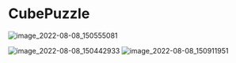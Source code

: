 # CubePuzzle 
![image_2022-08-08_150555081](https://user-images.githubusercontent.com/73290490/183414076-d63eea30-c909-4bb0-b342-6f81af629242.png)

![image_2022-08-08_150442933](https://user-images.githubusercontent.com/73290490/183413889-364ef05a-9f86-4a4e-ae3d-5c2acb88e6e9.png) 
![image_2022-08-08_150911951](https://user-images.githubusercontent.com/73290490/183414575-da86bb7d-da01-480e-9412-6cb0588ff9c8.png)



